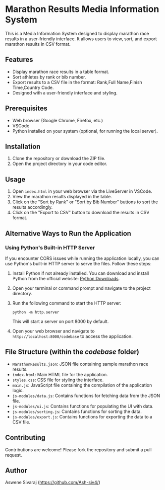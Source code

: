 # Marathon Results Media Information System

This is a Media Information System designed to display marathon race results in a user-friendly interface. It allows users to view, sort, and export marathon results in CSV format.

## Features

- Display marathon race results in a table format.
- Sort athletes by rank or bib number.
- Export results to a CSV file in the format: Rank,Full Name,Finish Time,Country Code.
- Designed with a user-friendly interface and styling.

## Prerequisites

- Web browser (Google Chrome, Firefox, etc.)
- VSCode
- Python installed on your system (optional, for running the local server).

## Installation

1. Clone the repository or download the ZIP file.
2. Open the project directory in your code editor.

## Usage

1. Open `index.html` in your web browser via the LiveServer in VSCode.
2. View the marathon results displayed in the table.
3. Click on the "Sort by Rank" or "Sort by Bib Number" buttons to sort the results accordingly.
4. Click on the "Export to CSV" button to download the results in CSV format.

## Alternative Ways to Run the Application

### Using Python's Built-in HTTP Server

If you encounter CORS issues while running the application locally, you can use Python's built-in HTTP server to serve the files. Follow these steps:

1. Install Python if not already installed. You can download and install Python from the official website: [Python Downloads](https://www.python.org/downloads/).

2. Open your terminal or command prompt and navigate to the project directory.

3. Run the following command to start the HTTP server:

   ```
   python -m http.server
   ```

   This will start a server on port 8000 by default.

4. Open your web browser and navigate to `http://localhost:8000/codebase` to access the application.

## File Structure (within the *codebase* folder)

- `MarathonResults.json`: JSON file containing sample marathon race results.
- `index.html`: Main HTML file for the application.
- `styles.css`: CSS file for styling the interface.
- `main.js`: JavaScript file containing the compilation of the application logic.
- `js-modules/data.js`: Contains functions for fetching data from the JSON file.
- `js-modules/ui.js`: Contains functions for populating the UI with data.
- `js-modules/sorting.js`: Contains functions for sorting the data.
- `js-modules/export.js`: Contains functions for exporting the data to a CSV file.

## Contributing

Contributions are welcome! Please fork the repository and submit a pull request.

## Author

Aswene Sivaraj (https://github.com/Ash-siv4/)